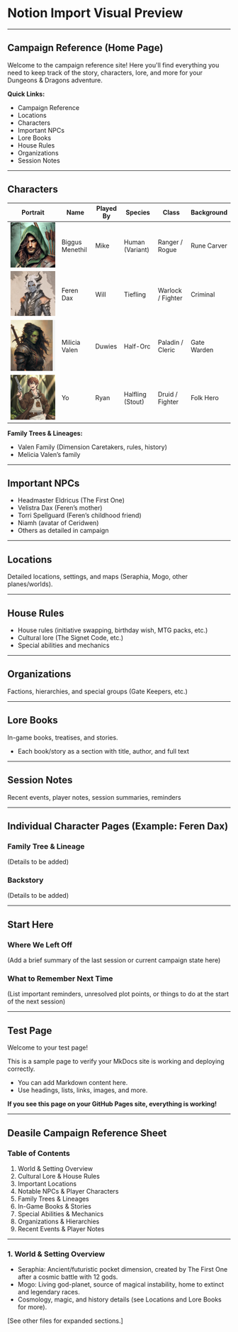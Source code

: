 # Notion Import Visual Preview

---

## Campaign Reference (Home Page)

Welcome to the campaign reference site! Here you'll find everything you need to keep track of the story, characters, lore, and more for your Dungeons & Dragons adventure.

**Quick Links:**
- Campaign Reference
- Locations
- Characters
- Important NPCs
- Lore Books
- House Rules
- Organizations
- Session Notes

---

## Characters

| Portrait | Name | Played By | Species | Class | Background |
|---|---|---|---|---|---|
| ![Biggus Menethil](images/Biggus.png) | Biggus Menethil | Mike | Human (Variant) | Ranger / Rogue | Rune Carver |
| ![Feren Dax](images/Feren-Dax.png) | Feren Dax | Will | Tiefling | Warlock / Fighter | Criminal |
| ![Milicia Valen](images/Milicia.png) | Milicia Valen | Duwies | Half-Orc | Paladin / Cleric | Gate Warden |
| ![Yo](images/Yo.png) | Yo | Ryan | Halfling (Stout) | Druid / Fighter | Folk Hero |

**Family Trees & Lineages:**
- Valen Family (Dimension Caretakers, rules, history)
- Melicia Valen’s family

---

## Important NPCs

- Headmaster Eldricus (The First One)
- Velistra Dax (Feren’s mother)
- Torri Spellguard (Feren’s childhood friend)
- Niamh (avatar of Ceridwen)
- Others as detailed in campaign

---

## Locations

Detailed locations, settings, and maps (Seraphia, Mogo, other planes/worlds).

---

## House Rules

- House rules (initiative swapping, birthday wish, MTG packs, etc.)
- Cultural lore (The Signet Code, etc.)
- Special abilities and mechanics

---

## Organizations

Factions, hierarchies, and special groups (Gate Keepers, etc.)

---

## Lore Books

In-game books, treatises, and stories.
- Each book/story as a section with title, author, and full text

---

## Session Notes

Recent events, player notes, session summaries, reminders

---

## Individual Character Pages (Example: Feren Dax)

### Family Tree & Lineage
(Details to be added)

### Backstory
(Details to be added)

---

## Start Here

### Where We Left Off
(Add a brief summary of the last session or current campaign state here)

### What to Remember Next Time
(List important reminders, unresolved plot points, or things to do at the start of the next session)

---

## Test Page

Welcome to your test page!

This is a sample page to verify your MkDocs site is working and deploying correctly.

- You can add Markdown content here.
- Use headings, lists, links, images, and more.

**If you see this page on your GitHub Pages site, everything is working!**

---

## Deasile Campaign Reference Sheet

### Table of Contents
1. World & Setting Overview
2. Cultural Lore & House Rules
3. Important Locations
4. Notable NPCs & Player Characters
5. Family Trees & Lineages
6. In-Game Books & Stories
7. Special Abilities & Mechanics
8. Organizations & Hierarchies
9. Recent Events & Player Notes

---

### 1. World & Setting Overview

- Seraphia: Ancient/futuristic pocket dimension, created by The First One after a cosmic battle with 12 gods.
- Mogo: Living god-planet, source of magical instability, home to extinct and legendary races.
- Cosmology, magic, and history details (see Locations and Lore Books for more).

[See other files for expanded sections.]
